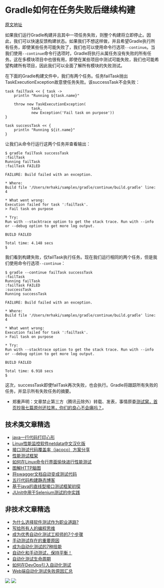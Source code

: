 # Gradle如何在任务失败后继续构建

[原文地址](https://www.javacodegeeks.com/2014/12/gradle-goodness-continue-build-even-with-failed-tasks.html)

如果我们运行Gradle构建并且其中一项任务失败，则整个构建将立即停止。因此，我们可以快速反馈构建状态。如果我们不想这样做，并且希望Gradle执行所有任务，即使某些任务可能失败了，我们也可以使用命令行选项`--continue`。当我们使用`--continue`命令行选项时，Gradle将执行从属任务没有失败的所有任务。这在多模块项目中也很有用，即使在某些项目中测试可能失败，我们也可能希望构建所有项目，因此我们可以全面了解所有模块的失败测试。

在下面的Gradle构建文件中，我们有两个任务。任务failTask抛出TaskExecutionException故意使任务失败。该successTask不会失败：


```
task failTask << { task ->
    println "Running ${task.name}"
 
    throw new TaskExecutionException(
            task, 
            new Exception('Fail task on purpose')) 
}
 
task successTask << {
    println "Running ${it.name}"
}
```

让我们从命令行运行这两个任务并查看输出：


```
$ gradle failTask successTask
:failTask
Running failTask
:failTask FAILED
 
FAILURE: Build failed with an exception.
 
* Where:
Build file '/Users/mrhaki/samples/gradle/continue/build.gradle' line: 4
 
* What went wrong:
Execution failed for task ':failTask'.
> Fail task on purpose
 
* Try:
Run with --stacktrace option to get the stack trace. Run with --info or --debug option to get more log output.
 
BUILD FAILED
 
Total time: 4.148 secs
$
```
我们看到构建失败，仅failTask执行任务。现在我们运行相同的两个任务，但是我们使用命令行选项`--continue`：

```
$ gradle --continue failTask successTask
:failTask
Running failTask
:failTask FAILED
:successTask
Running successTask
 
FAILURE: Build failed with an exception.
 
* Where:
Build file '/Users/mrhaki/samples/gradle/continue/build.gradle' line: 4
 
* What went wrong:
Execution failed for task ':failTask'.
> Fail task on purpose
 
* Try:
Run with --stacktrace option to get the stack trace. Run with --info or --debug option to get more log output.
 
BUILD FAILED
 
Total time: 6.918 secs
$
```

这次，successTask即使failTask再次失败，也会执行。Gradle将跟踪所有失败的任务，并显示所有失败任务的摘要。

* 郑重声明：文章禁止第三方（腾讯云除外）转载、发表，事情原委[测试窝，首页抄我七篇原创还拉黑，你们的良心不会痛吗？](https://mp.weixin.qq.com/s/ke5avkknkDMCLMAOGT7wiQ)。

## 技术类文章精选

- [java一行代码打印心形](https://mp.weixin.qq.com/s/QPSryoSbViVURpSa9QXtpg)
- [Linux性能监控软件netdata中文汉化版](https://mp.weixin.qq.com/s/fdXtK-5WwKnxjLZdyg6-nA)
- [接口测试代码覆盖率（jacoco）方案分享](https://mp.weixin.qq.com/s/D73Sq6NLjeRKN8aCpGLOjQ)
- [性能测试框架](https://mp.weixin.qq.com/s/3_09j7-5ex35u30HQRyWug)
- [如何在Linux命令行界面愉快进行性能测试](https://mp.weixin.qq.com/s/fwGqBe1SpA2V0lPfAOd04Q)
- [图解HTTP脑图](https://mp.weixin.qq.com/s/100Vm8FVEuXs0x6rDGTipw)
- [将swagger文档自动变成测试代码](https://mp.weixin.qq.com/s/SY8mVenj0zMe5b47GS9VSQ)
- [五行代码构建静态博客](https://mp.weixin.qq.com/s/hZnimJOg5OqxRSDyFvuiiQ)
- [基于java的直线型接口测试框架初探](https://mp.weixin.qq.com/s/xhg4exdb1G18-nG5E7exkQ)
- [JUnit中用于Selenium测试的中实践](https://mp.weixin.qq.com/s/KG4sltQMCfH2MGXkRdtnwA)

## 非技术文章精选

- [为什么选择软件测试作为职业道路?](https://mp.weixin.qq.com/s/o83wYvFUvy17kBPLDO609A)
- [写给所有人的编程思维](https://mp.weixin.qq.com/s/Oj33UCnYfbUgzsBzEm2GPQ)
- [成为优秀自动化测试工程师的7个步骤](https://mp.weixin.qq.com/s/wdw1l4AZnPpdPBZZueCcnw)
- [手动测试存在的重要原因](https://mp.weixin.qq.com/s/mW5vryoJIkeskZLkBPFe0Q)
- [成为自动化测试的7种技能](https://mp.weixin.qq.com/s/e-HAGMO0JLR7VBBWLvk0dQ)
- [自动化和手动测试，保持平衡！](https://mp.weixin.qq.com/s/mMr_4C98W_FOkks2i2TiCg)
- [自动化测试生命周期](https://mp.weixin.qq.com/s/SH-vb2RagYQ3sfCY8QM5ew)
- [如何在DevOps引入自动化测试](https://mp.weixin.qq.com/s/MclK3VvMN1dsiXXJO8g7ig)
- [Web端自动化测试失败原因汇总](https://mp.weixin.qq.com/s/qzFth-Q9e8MTms1M8L5TyA)


![](https://mmbiz.qpic.cn/mmbiz_jpg/13eN86FKXzCMW6WN4Wch71qNtGQvxLRSGejZpr37OWa7CDYg5e4ZeanaGWuBgRAX3jicJNIhcyyZPXbKByXcl7w/640?wx_fmt=jpeg&tp=webp&wxfrom=5&wx_lazy=1&wx_co=1)
![](https://mmbiz.qpic.cn/mmbiz_png/BuV4gXrNvFrQnPz6hPuyeNCH9BXB4Ufc0lbWyTGjcWrpSwFJOWqFtL0jIYWeqa093ibQcZCu7UMpSVZsFwKbicHQ/640?wx_fmt=png&tp=webp&wxfrom=5&wx_lazy=1&wx_co=1)